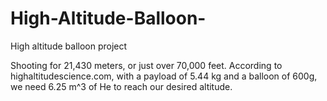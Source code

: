﻿# High-Altitude-Balloon-
High altitude balloon project

Shooting for 21,430 meters, or just over 70,000 feet. According to highaltitudescience.com, with a payload of 5.44 kg and a balloon of 600g, we need 6.25 m^3 of He to reach our desired altitude.